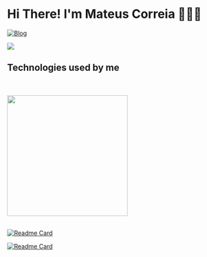 # Hi There! I'm Mateus Correia 👨🏻‍💻


[![Blog](https://img.shields.io/badge/LinkedIn-0077B5?style=for-the-badge&logo=linkedin&logoColor=white)](https://www.linkedin.com/in/mateuscpg/)

<picture>
  <source
    srcset="https://github-readme-stats.vercel.app/api?username=mateuscpg&show_icons=true&theme=dracula&title_color=blue&rank_icon=github"
    media="(prefers-color-scheme: dark)" 
  />
  <img src="https://github-readme-stats.vercel.app/api?username=mateuscpg&show_icons=true" />
</picture>

## Technologies used by me
<div style="display: inline-block; margin:0;" ><br/>
    <img align="center" src= "https://img.shields.io/badge/PHP-777BB4?style=for-the-badge&logo=php&logoColor=white" alt= "">
    <img align="center" src= "https://img.shields.io/badge/Laravel-FF2D20?style=for-the-badge&logo=laravel&logoColor=white" alt= "">
    <img align="center" src= "https://img.shields.io/badge/Vue.js-35495E?style=for-the-badge&logo=vue.js&logoColor=4FC08D" alt= "">
    <img align="center" src= "https://img.shields.io/badge/JavaScript-F7DF1E?style=for-the-badge&logo=javascript&logoColor=black" alt= "">
    <img align='center' src= "https://img.shields.io/badge/Java-ED8B00?style=for-the-badge&logo=openjdk&logoColor=white" alt= "">
    <img align='center' src= "https://img.shields.io/badge/Python-14354C?style=for-the-badge&logo=python&logoColor=white" alt= "">
    <img align="center" src= "https://img.shields.io/badge/HTML5-E34F26?style=for-the-badge&logo=html5&logoColor=white" alt= "">
    <img align="center" src= "https://img.shields.io/badge/CSS3-1572B6?style=for-the-badge&logo=css3&logoColor=white" alt= "">
    <img align="center" src= "https://img.shields.io/badge/MySQL-005C84?style=for-the-badge&logo=mysql&logoColor=white" alt= "">
    <img align="center" src= "https://img.shields.io/badge/Node.js-43853D?style=for-the-badge&logo=node.js&logoColor=white" alt= "">
</div>

<br/>
<a href="https://github.com/anuraghazra/convoychat">
  <img height=280 align="center" src="https://github-readme-stats.vercel.app/api/top-langs?username=mateuscpg&layout=donut&langs_count=8&card_width=320&theme=dracula&title_color=blue" />
</a>

<br/>
<br/>

[![Readme Card](https://github-readme-stats.vercel.app/api/pin/?username=mateuscpg&repo=php-projects)](https://github.com/mateuscpg/php-projects)

[![Readme Card](https://github-readme-stats.vercel.app/api/pin/?username=mateuscpg&repo=Testes_em_Python)](https://github.com/mateuscpg/Testes_em_Python)
